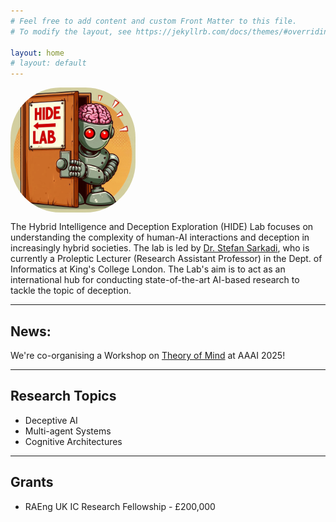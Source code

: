 ```yaml
---
# Feel free to add content and custom Front Matter to this file.
# To modify the layout, see https://jekyllrb.com/docs/themes/#overriding-theme-defaults

layout: home
# layout: default
---
```

<img src="assets/img/welcome.jpeg" alt="welcome" width="200" align="center" style="margin-right:10px; border-radius:80px" />

The Hybrid Intelligence and Deception Exploration (HIDE) Lab focuses on understanding the complexity of human-AI interactions and deception in increasingly hybrid societies. The lab is led by <a href="https://www.kcl.ac.uk/people/stefan-sarkadi"> Dr. Stefan Sarkadi</a>, who is currently a Proleptic Lecturer (Research Assistant Professor) in the Dept. of Informatics at King's College London. The Lab's aim is to act as an international hub for conducting state-of-the-art AI-based research to tackle the topic of deception. 

---      

## News:

We're co-organising a Workshop on <a href="https://sites.google.com/view/theory-of-mind-aaai-2025/"> Theory of Mind</a> at AAAI 2025!


---

## Research Topics
- Deceptive AI
- Multi-agent Systems
- Cognitive Architectures
  
---

<!-- # Key Projects
### Enhancing deception analysis with storytelling AI

RAEng UK IC Research Fellowship -->

## Grants
- RAEng UK IC Research Fellowship - £200,000

<!-- # Publications
{% bibliography %}  -->
